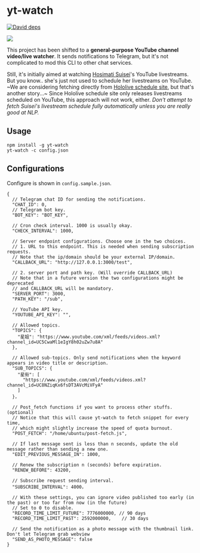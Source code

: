 # yt-watch

[![David deps](https://img.shields.io/david/suisei-cn/suisei-live-watch.svg?style=flat)](https://david-dm.org/suisei-cn/suisei-live-watch)

[![](https://nodei.co/npm/yt-watch.png?global=true)](https://nodei.co/npm/yt-watch)

This project has been shifted to a **general-purpose YouTube channel video/live watcher**. It sends notifications to Telegram, but it's not complicated to mod this CLI to other chat services.

Still, it's initially aimed at watching [Hosimati Suisei](https://www.youtube.com/channel/UC5CwaMl1eIgY8h02uZw7u8A)'s YouTube livestreams. But you know.. she's just not used to schedule her livestreams on YouTube. ~We are considering fetching directly from [Hololive schedule site](https://schedule.hololive.tv/), but that's another story...~ Since Hololive schedule site only releases livestreams scheduled on YouTube, this approach will not work, either. _Don't attempt to fetch Suisei's livestream schedule fully automatically unless you are really good at NLP._

## Usage

```
npm install -g yt-watch
yt-watch -c config.json
```

## Configurations

Configure is shown in `config.sample.json`.

```jsonc
{
  // Telegram chat ID for sending the notifications.
  "CHAT_ID": 0,
  // Telegram bot key.
  "BOT_KEY": "BOT_KEY",

  // Cron check interval. 1000 is usually okay.
  "CHECK_INTERVAL": 1000,

  // Server endpoint configurations. Choose one in the two choices.
  // 1. URL to this endpoint. This is needed when sending subscription requests.
  // Note that the ip/domain should be your external IP/domain.
  "CALLBACK_URL": "http://127.0.0.1:3000/test",

  // 2. server port and path key. (Will override CALLBACK_URL)
  // Note that in a future version the two configurations might be deprecated
  // and CALLBACK_URL will be mandatory.
  "SERVER_PORT": 3000,
  "PATH_KEY": "/sub",

  // YouTube API key.
  "YOUTUBE_API_KEY": "",

  // Allowed topics.
  "TOPICS": {
    "星姐": "https://www.youtube.com/xml/feeds/videos.xml?channel_id=UC5CwaMl1eIgY8h02uZw7u8A"
  },

  // Allowed sub-topics. Only send notifications when the keyword appears in video title or description.
  "SUB_TOPICS": {
    "星街": [
      "https://www.youtube.com/xml/feeds/videos.xml?channel_id=UC8NZiqKx6fsDT3AVcMiVFyA"
    ]
  }，

  // Post_fetch functions if you want to process other stuffs. (optional)
  // Notice that this will cause yt-watch to fetch snippet for every time,
  // which might slightly increase the speed of quota burnout.
  "POST_FETCH": "/home/ubuntu/post-fetch.js",

  // If last message sent is less than n seconds, update the old message rather than sending a new one.
  "EDIT_PREVIOUS_MESSAGE_IN": 1000,

  // Renew the subscription n (seconds) before expiration.
  "RENEW_BEFORE": 43200,

  // Subscribe request sending interval.
  "SUBSCRIBE_INTERVAL": 4000，

  // With these settings, you can ignore video published too early (in the past) or too far from now (in the future)
  // Set to 0 to disable.
  "RECORD_TIME_LIMIT_FUTURE": 7776000000, // 90 days
  "RECORD_TIME_LIMIT_PAST": 2592000000,    // 30 days

  // Send the notification as a photo message with the thumbnail link. Don't let Telegram grab webview
  "SEND_AS_PHOTO_MESSAGE": false
}
```
